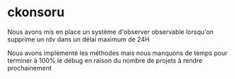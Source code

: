 # ckonsoru

Nous avons mis en place un système d'observer observable lorsqu'on supprime un rdv dans un délai maximum de 24H

Nous avons implémenté les méthodes mais nous manquons de temps pour terminer à 100% le débug en raison du nombre de projets à rendre prochainement
